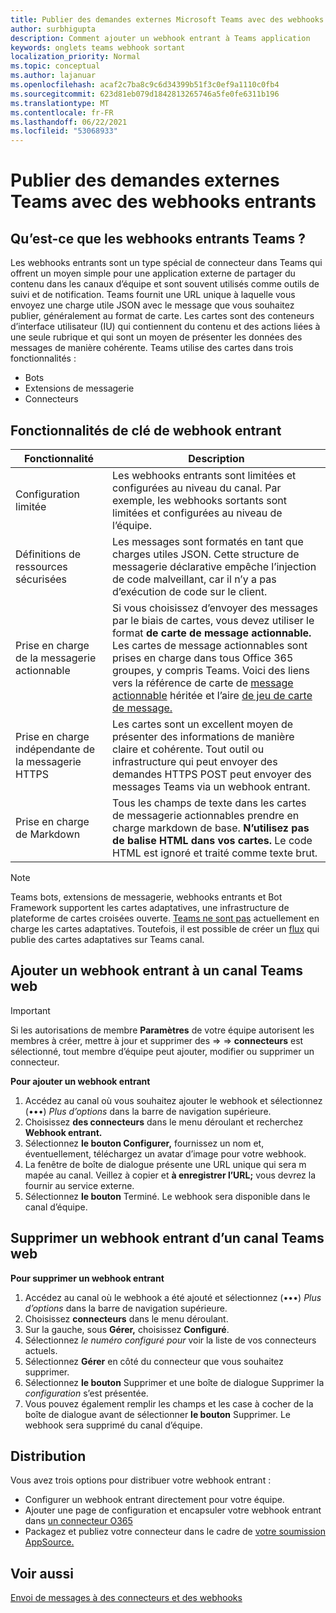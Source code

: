 ```yaml
---
title: Publier des demandes externes Microsoft Teams avec des webhooks entrants
author: surbhigupta
description: Comment ajouter un webhook entrant à Teams application
keywords: onglets teams webhook sortant
localization_priority: Normal
ms.topic: conceptual
ms.author: lajanuar
ms.openlocfilehash: acaf2c7ba8c9c6d34399b51f3c0ef9a1110c0fb4
ms.sourcegitcommit: 623d81eb079d1842813265746a5fe0fe6311b196
ms.translationtype: MT
ms.contentlocale: fr-FR
ms.lasthandoff: 06/22/2021
ms.locfileid: "53068933"
---
```

# <a name="post-external-requests-to-teams-with-incoming-webhooks"></a>Publier des demandes externes Teams avec des webhooks entrants

## <a name="what-are-incoming-webhooks-in-teams"></a>Qu’est-ce que les webhooks entrants Teams ?

Les webhooks entrants sont un type spécial de connecteur dans Teams qui offrent un moyen simple pour une application externe de partager du contenu dans les canaux d’équipe et sont souvent utilisés comme outils de suivi et de notification. Teams fournit une URL unique à laquelle vous envoyez une charge utile JSON avec le message que vous souhaitez publier, généralement au format de carte. Les cartes sont des conteneurs d’interface utilisateur (IU) qui contiennent du contenu et des actions liées à une seule rubrique et qui sont un moyen de présenter les données des messages de manière cohérente. Teams utilise des cartes dans trois fonctionnalités :

* Bots
* Extensions de messagerie
* Connecteurs

## <a name="incoming-webhook-key-features"></a>Fonctionnalités de clé de webhook entrant

| Fonctionnalité | Description |
| ------- | ----------- |
|Configuration limitée|Les webhooks entrants sont limitées et configurées au niveau du canal. Par exemple, les webhooks sortants sont limitées et configurées au niveau de l’équipe.|
|Définitions de ressources sécurisées|Les messages sont formatés en tant que charges utiles JSON. Cette structure de messagerie déclarative empêche l’injection de code malveillant, car il n’y a pas d’exécution de code sur le client.|
|Prise en charge de la messagerie actionnable|Si vous choisissez d’envoyer des messages par le biais de cartes, vous devez utiliser le format **de carte de message actionnable.** Les cartes de message actionnables sont prises en charge dans tous Office 365 groupes, y compris Teams. Voici des liens vers la référence de carte de [message actionnable](/outlook/actionable-messages/message-card-reference) héritée et l’aire [de jeu de carte de message.](https://messagecardplayground.azurewebsites.net)|
|Prise en charge indépendante de la messagerie HTTPS| Les cartes sont un excellent moyen de présenter des informations de manière claire et cohérente. Tout outil ou infrastructure qui peut envoyer des demandes HTTPS POST peut envoyer des messages Teams via un webhook entrant.|
|Prise en charge de Markdown|Tous les champs de texte dans les cartes de messagerie actionnables prendre en charge markdown de base. **N’utilisez pas de balise HTML dans vos cartes.** Le code HTML est ignoré et traité comme texte brut.|

> [!Note]
> Teams bots, extensions de messagerie, webhooks entrants et Bot Framework supportent les cartes adaptatives, une infrastructure de plateforme de cartes croisées ouverte. [Teams ne sont pas](../../webhooks-and-connectors/how-to/connectors-creating.md) actuellement en charge les cartes adaptatives. Toutefois, il est possible de créer un [flux](https://flow.microsoft.com/blog/microsoft-flow-in-microsoft-teams/) qui publie des cartes adaptatives sur Teams canal.

## <a name="add-an-incoming-webhook-to-a-teams-channel"></a>Ajouter un webhook entrant à un canal Teams web

> [!Important]  
> Si les autorisations de membre **Paramètres** de votre équipe autorisent les membres à créer, mettre à jour et supprimer des  =>    =>  **connecteurs** est sélectionné, tout membre d’équipe peut ajouter, modifier ou supprimer un connecteur.

**Pour ajouter un webhook entrant**

1. Accédez au canal où vous souhaitez ajouter le webhook et sélectionnez (&#8226;&#8226;&#8226;) *Plus d’options* dans la barre de navigation supérieure.
1. Choisissez **des connecteurs** dans le menu déroulant et recherchez **Webhook entrant.**
1. Sélectionnez **le bouton Configurer,** fournissez un nom et, éventuellement, téléchargez un avatar d’image pour votre webhook.
1. La fenêtre de boîte de dialogue présente une URL unique qui sera m mapée au canal. Veillez à copier et **à enregistrer l’URL;** vous devrez la fournir au service externe.
1. Sélectionnez **le bouton** Terminé. Le webhook sera disponible dans le canal d’équipe.

## <a name="remove-an-incoming-webhook-from-a-teams-channel"></a>Supprimer un webhook entrant d’un canal Teams web

**Pour supprimer un webhook entrant**

1. Accédez au canal où le webhook a été ajouté et sélectionnez (&#8226;&#8226;&#8226;) *Plus d’options* dans la barre de navigation supérieure.
1. Choisissez **connecteurs** dans le menu déroulant.
1. Sur la gauche, sous **Gérer,** choisissez **Configuré**.
1. Sélectionnez *le numéro configuré pour* voir la liste de vos connecteurs actuels.
1. Sélectionnez **Gérer** en côté du connecteur que vous souhaitez supprimer.
1. Sélectionnez **le bouton** Supprimer et une boîte de dialogue Supprimer la *configuration* s’est présentée.
1. Vous pouvez également remplir les champs et les case à cocher de la boîte de dialogue avant de sélectionner **le bouton** Supprimer. Le webhook sera supprimé du canal d’équipe.

## <a name="distribution"></a>Distribution

Vous avez trois options pour distribuer votre webhook entrant :

* Configurer un webhook entrant directement pour votre équipe.
* Ajouter une page de configuration et encapsuler votre webhook entrant dans [un connecteur O365](~/webhooks-and-connectors/how-to/connectors-creating.md)
* Packagez et publiez votre connecteur dans le cadre de [votre soumission AppSource.](~/concepts/deploy-and-publish/office-store-guidance.md)

## <a name="see-also"></a>Voir aussi

[Envoi de messages à des connecteurs et des webhooks](~/webhooks-and-connectors/how-to/connectors-using.md)
